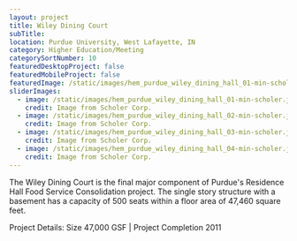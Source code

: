 ```yaml
---
layout: project
title: Wiley Dining Court
subTitle:
location: Purdue University, West Lafayette, IN
category: Higher Education/Meeting
categorySortNumber: 10
featuredDesktopProject: false
featuredMobileProject: false
featuredImage: /static/images/hem_purdue_wiley_dining_hall_01-min-scholer.jpg
sliderImages:
  - image: /static/images/hem_purdue_wiley_dining_hall_01-min-scholer.jpg
    credit: Image from Scholer Corp.
  - image: /static/images/hem_purdue_wiley_dining_hall_02-min-scholer.jpg
    credit: Image from Scholer Corp.
  - image: /static/images/hem_purdue_wiley_dining_hall_03-min-scholer.jpg
    credit: Image from Scholer Corp.
  - image: /static/images/hem_purdue_wiley_dining_hall_04-min-scholer.jpg
    credit: Image from Scholer Corp.
---
```

The Wiley Dining Court is the final major component of Purdue\'s Residence Hall Food Service Consolidation project.  The single story structure with a basement has a capacity of 500 seats within a floor area of 47,460 square feet.  

Project Details:  Size 47,000 GSF | Project Completion 2011





























